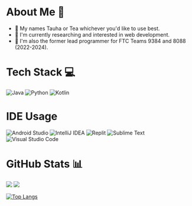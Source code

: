 # About Me 💚
- 👋 My names Tauha or Tea whichever you'd like to use best.
- 💭 I'm currently researching and interested in web development.
- 🤖 I'm also the former lead programmer for FTC Teams 9384 and 8088 (2022-2024).

# Tech Stack 💻
 ![Java](https://img.shields.io/badge/java-%23ED8B00.svg?style=for-the-badge&logo=java&logoColor=white)
 ![Python](https://img.shields.io/badge/python-3670A0?style=for-the-badge&logo=python&logoColor=ffdd54)
 ![Kotlin](https://img.shields.io/badge/kotlin-%237F52FF.svg?style=for-the-badge&logo=kotlin&logoColor=white)

 # IDE Usage
 ![Android Studio](https://img.shields.io/badge/android%20studio-346ac1?style=for-the-badge&logo=android%20studio&logoColor=white)
 ![IntelliJ IDEA](https://img.shields.io/badge/IntelliJIDEA-000000.svg?style=for-the-badge&logo=intellij-idea&logoColor=white)
 ![Replit](https://img.shields.io/badge/Replit-DD1200?style=for-the-badge&logo=Replit&logoColor=white)
 ![Sublime Text](https://img.shields.io/badge/sublime_text-%23575757.svg?style=for-the-badge&logo=sublime-text&logoColor=important)
 ![Visual Studio Code](https://img.shields.io/badge/Visual%20Studio%20Code-0078d7.svg?style=for-the-badge&logo=visual-studio-code&logoColor=white)
 

# GitHub Stats 📊
![](https://github-readme-stats.vercel.app/api?username=tea505&theme=synthwave&hide_border=false&include_all_commits=true&count_private=true)
![](https://github-readme-streak-stats.herokuapp.com/?user=tea505&theme=cobalt&hide_border=false)</br>

[![Top Langs](https://github-readme-stats.vercel.app/api/top-langs/?username=Tea505&theme=dracula)](https://github.com/anuraghazra/github-readme-stats)

<!--
**Tea505/Tea505** is a ✨ _special_ ✨ repository because its `README.md` (this file) appears on your GitHub profile.

Here are some ideas to get you started:

- 🔭 I’m currently working on ...
- 🌱 I’m currently learning ...
- 👯 I’m looking to collaborate on ...
- 🤔 I’m looking for help with ...
- 💬 Ask me about ...
- 📫 How to reach me: ...
- 😄 Pronouns: ...
- ⚡ Fun fact: ...
-->
